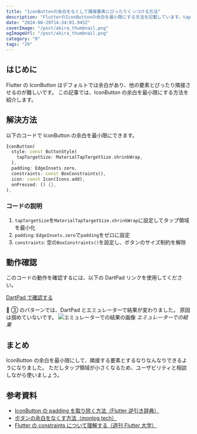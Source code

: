 ```yaml
---
title: "IconButtonの余白をなくして隣接要素にぴったりくっつける方法"
description: "FlutterのIconButtonの余白を最小限にする方法を記載しています。tapTargetSize、padding、constraintsが関連します。"
date: "2024-08-29T14:34:01.945Z"
coverImage: "/post/akira_thumbnail.png"
ogImageUrl: "/post/akira_thumbnail.png"
category: "0"
tags: "29"
---
```


## はじめに

Flutter の IconButton はデフォルトでは余白があり、他の要素とぴったり隣接させるのが難しいです。
この記事では、IconButton の余白を最小限にする方法を紹介します。

## 解決方法

以下のコードで IconButton の余白を最小限にできます。

```dart
IconButton(
  style: const ButtonStyle(
    tapTargetSize: MaterialTapTargetSize.shrinkWrap,
  ),
  padding: EdgeInsets.zero,
  constraints: const BoxConstraints(),
  icon: const Icon(Icons.add),
  onPressed: () {},
),
```

### コードの説明

1. `tapTargetSize`を`MaterialTapTargetSize.shrinkWrap`に設定してタップ領域を最小化
2. `padding`: `EdgeInsets.zero`で`padding`をゼロに設定
3. `constraints`: 空の`BoxConstraints()`を設定し、ボタンのサイズ制約を解除

## 動作確認

このコードの動作を確認するには、以下の DartPad リンクを使用してください。

[DartPad で確認する](https://dartpad.dev/?id=a4f73a9368f99c6f140da2d529d2514e&theme=dark)

🚨 ③ のパターンでは、DartPad とエミュレーターで結果が変わりました。
原因は掴めていないです。
![エミュレーターでの結果の画像](/post/icon-button-with-minmum-padding/1.png)
_エミュレーターでの結果_

## まとめ

IconButton の余白を最小限にして、隣接する要素とするなりなんなりできるようになりました。
ただしタップ領域が小さくなるため、ユーザビリティと相談しながら使いましょう。

## 参考資料

- [IconButton の padding を取り除く方法（Flutter 逆引き辞典）](https://zenn.dev/pressedkonbu/books/flutter-reverse-lookup-dictionary/viewer/008-remove-padding-from-icon-button)
- [ボタンの余白をなくす方法（monlog tech）](https://monlog.jp/tech/supless-button-margin/)
- [Flutter の constraints について理解する（週刊 Flutter 大学）](https://blog.flutteruniv.com/flutter-understanding-constraints/)
